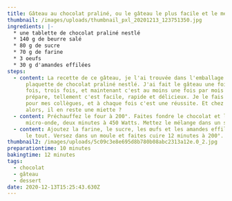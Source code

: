 ```yaml
---
title: Gâteau au chocolat praliné, ou le gâteau le plus facile et le meilleur du monde
thumbnail: /images/uploads/thumbnail_pxl_20201213_123751350.jpg
ingredients: |-
  * une tablette de chocolat praliné nestlé
  * 140 g de beurre salé
  * 80 g de sucre
  * 70 g de farine
  * 3 oeufs
  * 30 g d'amandes effilées
steps:
  - content: La recette de ce gâteau, je l'ai trouvée dans l'emballage de la
      plaquette de chocolat praliné nestlé. J'ai fait le gâteau une fois, deux
      fois, trois fois, et maintenant c'est au moins une fois par mois que je le
      prépare, tellement c'est facile, rapide et délicieux. Je le fais souvent
      pour mes collègues, et à chaque fois c'est une réussite. Et chez vous
      alors, il en reste une miette ?
  - content: Préchauffez le four à 200°. Faites fondre le chocolat et le beurre au
      micro-onde, deux minutes à 450 Watts. Mettez le mélange dans un saladier.
  - content: Ajoutez la farine, le sucre, les œufs et les amandes effilées, mélangez
      le tout. Versez dans un moule et faites cuire 12 minutes à 200°.
thumbnail2: /images/uploads/5c09c3e8e695d8b780b08abc2313a12e.0_2.jpg
preparationtime: 10 minutes
bakingtime: 12 minutes
tags:
  - chocolat
  - gâteau
  - dessert
date: 2020-12-13T15:25:43.630Z
---
```

